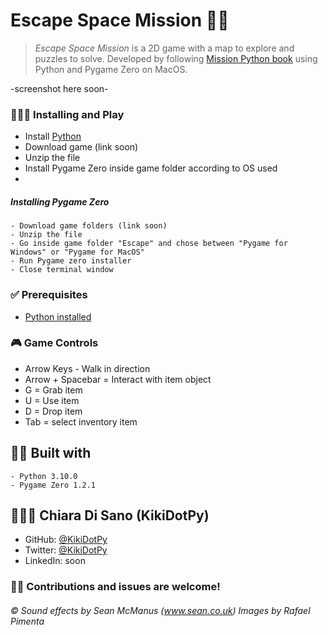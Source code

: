 # Escape Space Mission 👨‍🚀

> *Escape Space Mission* is a 2D game with a map to explore and puzzles to solve. Developed by following [Mission Python book](https://nostarch.com/missionpython) using Python and Pygame Zero on MacOS.

-screenshot here soon-
  
### 👨🏻‍🔧 Installing and Play

- Install [Python](https://www.python.org/downloads/)
- Download game (link soon)
- Unzip the file
- Install Pygame Zero inside game folder according to OS used
- 

  ##### Installing Pygame Zero
    - Download game folders (link soon)
    - Unzip the file
    - Go inside game folder "Escape" and chose between "Pygame for Windows" or "Pygame for MacOS"
    - Run Pygame zero installer
    - Close terminal window

### ✅ Prerequisites
- [Python installed](https://www.python.org/downloads/)

### 🎮 Game Controls
- Arrow Keys - Walk in direction
- Arrow + Spacebar = Interact with item object
- G = Grab item
- U = Use item
- D = Drop item
- Tab = select inventory item

## 👷🏻 Built with
    - Python 3.10.0
    - Pygame Zero 1.2.1

## 👩🏻‍💻 Chiara Di Sano (KikiDotPy)

- GitHub: [@KikiDotPy](https://github.com/KikiDotPy)
- Twitter: [@KikiDotPy](https://twitter.com/KikiDotPy)
- LinkedIn: soon


### 🤝🏻 Contributions and issues are welcome!




###### © Sound effects by Sean McManus (www.sean.co.uk) Images by Rafael Pimenta
